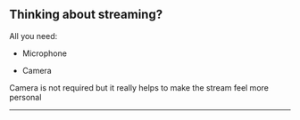 ## Thinking about streaming?

All you need:

- Microphone

- Camera

<div class="notes">
Camera is not required but it really helps to make the stream feel more personal
</div>

---
